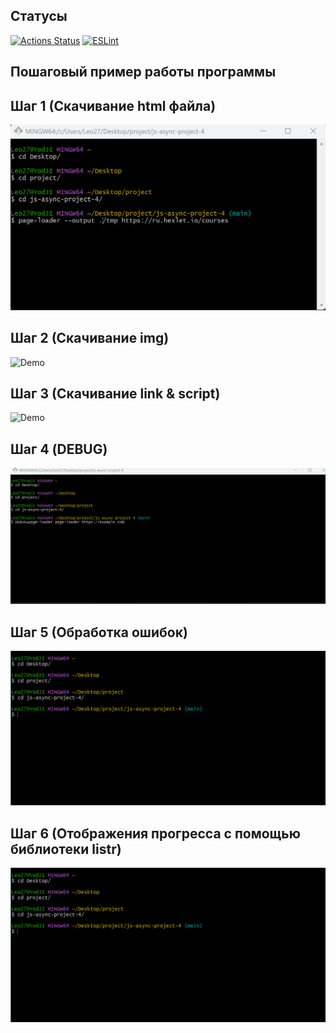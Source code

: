
## Статусы

[![Actions Status](https://github.com/YodJI27/js-async-project-4/actions/workflows/hexlet-check.yml/badge.svg)](https://github.com/YodJI27/js-async-project-4/actions)
[![ESLint](https://img.shields.io/badge/ESLint-passing-brightgreen)](https://eslint.org/)



## Пошаговый пример работы программы

## Шаг 1 (Скачивание html файла)

![Demo](page-loader.gif)

## Шаг 2 (Скачивание img)

![Demo](page-loader-2.gif)

## Шаг 3 (Скачивание link & script)

![Demo](page-loader-3.gif)

## Шаг 4 (DEBUG)

![Demo](page-loader-4.gif)

## Шаг 5 (Обработка ошибок)

![Demo](page-loader-5.gif)

## Шаг 6 (Отображения прогресса с помощью библиотеки listr)

![Demo](page-loader-5.gif)
